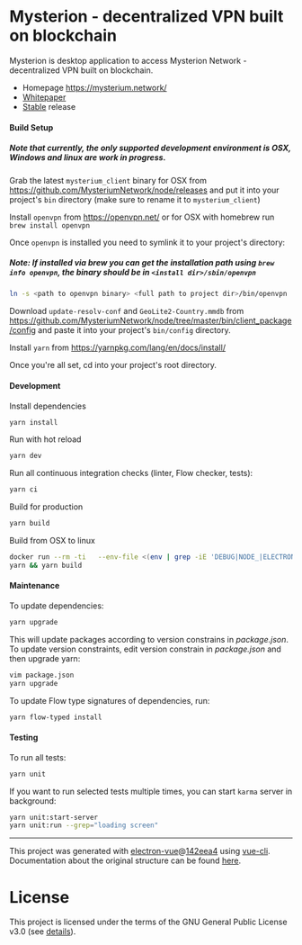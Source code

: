 # Mysterion - decentralized VPN built on blockchain

Mysterion is desktop application to access Mysterion Network - decentralized VPN built on blockchain.

- Homepage https://mysterium.network/
- [Whitepaper](https://mysterium.network/whitepaper.pdf)
- [Stable](https://github.com/MysteriumNetwork/mysterion/releases/latest) release

#### Build Setup

##### Note that currently, the only supported development environment is OSX, Windows and linux are work in progress.

Grab the latest `mysterium_client` binary for OSX from https://github.com/MysteriumNetwork/node/releases and put it into your project's `bin` directory (make sure to rename it to `mysterium_client`)

Install `openvpn` from https://openvpn.net/ or for OSX with homebrew run `brew install openvpn`

Once `openvpn` is installed you need to symlink it to your project's directory:

##### Note: If installed via brew you can get the installation path using `brew info openvpn`, the binary should be in `<install dir>/sbin/openvpn`

```bash
ln -s <path to openvpn binary> <full path to project dir>/bin/openvpn
```

Download `update-resolv-conf` and `GeoLite2-Country.mmdb` from https://github.com/MysteriumNetwork/node/tree/master/bin/client_package/config and paste it into your project's `bin/config` directory.

Install `yarn` from https://yarnpkg.com/lang/en/docs/install/

Once you're all set, cd into your project's root directory.

#### Development

Install dependencies
```bash
yarn install
```

Run with hot reload
```bash
yarn dev
```

Run all continuous integration checks (linter, Flow checker, tests):
```bash
yarn ci
```

Build for production

```bash
yarn build
```

Build from OSX to linux
```bash
docker run --rm -ti   --env-file <(env | grep -iE 'DEBUG|NODE_|ELECTRON_|YARN_|NPM_|CI|CIRCLE|TRAVIS|APPVEYOR_|CSC_|GH_|GITHUB_|BT_|AWS_|STRIP|BUILD_')   --env ELECTRON_CACHE="/root/.cache/electron"   --env ELECTRON_BUILDER_CACHE="/root/.cache/electron-builder"   -v ${PWD}:/project   -v ${PWD##*/}-node-modules:/project/node_modules   -v ~/.cache/electron:/root/.cache/electron   -v ~/.cache/electron-builder:/root/.cache/electron-builder   electronuserland/builder:wine
yarn && yarn build
```

#### Maintenance

To update dependencies:

```bash
yarn upgrade
```

This will update packages according to version constrains in *package.json*.
To update version constraints, edit version constrain in *package.json* and then upgrade yarn:

```bash
vim package.json
yarn upgrade
```

To update Flow type signatures of dependencies, run:

```bash
yarn flow-typed install
```

#### Testing

To run all tests:
```bash
yarn unit
```

If you want to run selected tests multiple times, you can start `karma` server in background:

```bash
yarn unit:start-server
yarn unit:run --grep="loading screen"
```

---

This project was generated with [electron-vue](https://github.com/SimulatedGREG/electron-vue)@[142eea4](https://github.com/SimulatedGREG/electron-vue/tree/142eea44aa50fdead91a469daedfcff04308c3fc) using [vue-cli](https://github.com/vuejs/vue-cli). Documentation about the original structure can be found [here](https://simulatedgreg.gitbooks.io/electron-vue/content/index.html).

# License

This project is licensed under the terms of the GNU General Public License v3.0 (see [details](./LICENSE)).

